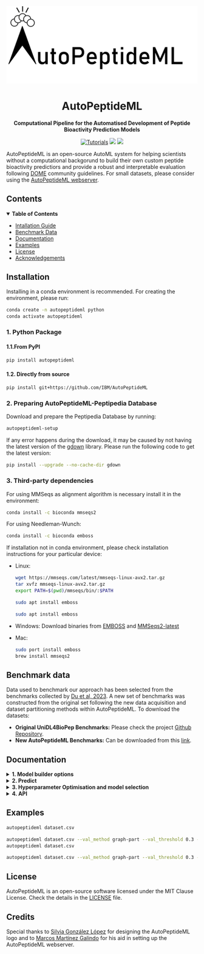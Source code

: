 
<picture>
  <source media="(prefers-color-scheme: dark)" srcset="https://github.com/IBM/AutoPeptideML/blob/main/docs/imgs/APML_dark.png" width="850" class="center">
  <source media="(prefers-color-scheme: light)" srcset="https://github.com/IBM/AutoPeptideML/blob/main/docs/imgs/APML_light.png" width="850" class="center">
  <img alt="Shows the logo for the AutoPeptideML package." src="https://github.com/IBM/AutoPeptideML/blob/main/docs/imgs/APML_light.png">
</picture>

<div align="center">
  <h1>AutoPeptideML</h1>

  <p>
    <strong>Computational Pipeline for the Automatised Development of Peptide Bioactivity Prediction Models</strong>
  </p>

  <p>    
    
<a href="https://ibm.github.io/autopeptideml/"><img alt="Tutorials" src="https://img.shields.io/badge/docs-tutorials-green" /></a>
<a href="https://pypi.org/project/autopeptideml/"><img src="https://img.shields.io/pypi/v/autopeptideml" /></a>
<a href="https://pypi.org/project/autopeptideml/"><img src="https://img.shields.io/pypi/dm/autopeptideml" /></a>

  </p>
</div>

AutoPeptideML is an open-source AutoML system for helping scientists without a computational backgorund to build their own custom peptide bioactivity predictiors and provide a robust and interpretable evaluation following [DOME](https://www.nature.com/articles/s41592-021-01205-4) community guidelines. For small datasets, please consider using the [AutoPeptideML webserver](http://peptide.ucd.ie/AutoPeptideML).


## Contents

<details open><summary><b>Table of Contents</b></summary>

- [Intallation Guide](#installation)
- [Benchmark Data](#benchmark)
- [Documentation](#documentation)
- [Examples](#examples)
- [License](#license)
- [Acknowledgements](#acknowledgements)
 </details>

## Installation <a name="installation"></a>

Installing in a conda environment is recommended. For creating the environment, please run:

```bash
conda create -n autopeptideml python
conda activate autopeptideml
```

### 1. Python Package

#### 1.1.From PyPI


```bash
pip install autopeptideml
```

#### 1.2. Directly from source

```bash
pip install git+https://github.com/IBM/AutoPeptideML
```


### 2. Preparing AutoPeptideML-Peptipedia Database

Download and prepare the Peptipedia Database by running:

```bash
autopeptideml-setup
```

If any error happens during the download, it may be caused by not having the latest version of the [gdown](https://github.com/wkentaro/gdown) library.
Please run the following code to get the latest version:

```bash
pip install --upgrade --no-cache-dir gdown
```

### 3. Third-party dependencies

For using MMSeqs as alignment algorithm is necessary install it in the environment:

```bash 
conda install -c bioconda mmseqs2
```

For using Needleman-Wunch:

```bash
conda install -c bioconda emboss
```

If installation not in conda environment, please check installation instructions for your particular device:

- Linux:
  ```bash
  wget https://mmseqs.com/latest/mmseqs-linux-avx2.tar.gz
  tar xvfz mmseqs-linux-avx2.tar.gz
  export PATH=$(pwd)/mmseqs/bin/:$PATH
  ```

  ```bash
  sudo apt install emboss
  ```

  ```bash
  sudo apt install emboss
  ```

- Windows: Download binaries from [EMBOSS](https://emboss.sourceforge.net/download/) and [MMSeqs2-latest](https://mmseqs.com/latest/mmseqs-win64.zip)

- Mac:
  ```bash
  sudo port install emboss
  brew install mmseqs2
  ```

## Benchmark data <a name="benchmark"></a>

Data used to benchmark our approach has been selected from the benchmarks collected by [Du et al, 2023](https://academic.oup.com/bib/article-abstract/24/3/bbad135/7107929). A new set of benchmarks was constructed from the original set following the new data acquisition and dataset partitioning methods within AutoPeptideML. To download the datasets:

- **Original UniDL4BioPep Benchmarks:** Please check the project [Github Repository](https://github.com/dzjxzyd/UniDL4BioPep/tree/main).
- **New AutoPeptideML Benchmarks:** Can be downloaded from this [link](https://drive.google.com/u/0/uc?id=1UmDu773CdkBFqkitK550uO6zoxhU1bUB&export=download).

## Documentation <a name="documentation"></a>

<details><summary><b>1. Model builder options</summary></b><a name="builder"></a>

**Dataset construction**

- `dataset`: File with positive peptides in `FASTA` or `CSV` file. It can also contain negative peptides in which case the files should contain the labels (0: negative or 1: positive) either in the header (`FASTA`) or in column `Y` (`CSV`).

- `--balance`: If `True`, it balances the datasets by oversampling the underrepresented label.

-  `--autosearch`: If `True`, it searches for negative peptides.
-  `--autosearch_tags`: Comma separated list of tags that may overlap with positive activity that are going to be excluded from the negative peptides.
-  `--autosearch_proportion`: Negative:positive ration when automatically drawing negative controls from the bioactive peptides database (Default: 1.0).


**Output**
- `--outputdirdir`: Output directory (Default: `./apml_result/apml_result`).

**Protein Language Model**
- `--plm`: Protein Language Model for computing peptide representations. Available options: `esm2-8m`, `esm2-35m`, `esm2-150m`, `esm2-650m`, `esm2-3b`, `esm2-15b`, `esm1b`, `prot-t5-xxl`, `prot-t5-xl`, `protbert`, `prost-t5`. (Default: `esm2-8m`). Please note: Larger Models might not fit into GPU RAM, if it is necessary for your purposes, please create a new issue.
- `--plm_batch_size`: Number of peptides for which to batch the PLM computation.(Default: 12).

**Dataset Partitioning**
- `--test_partition`: Whether to divide the dataset in train/test splits. (Default: `True`).
- `--test_threshold`: Maximum sequence identity allowed between train and test. (Default: 0.3).
- `--test_size`: Proportion of data to be assigned to evaluation set. (Default: 0.2).
- `--test_alignment`: Alignment algorithm used for computing sequence identities. Available options: `mmseqs`, `mmseqs+prefilter`, `needle`. (Default: `mmseqs+prefilter`).
- `--splits`: Path to directory with train and test splits. Expected contents: `train.csv` and `test.csv`.

- `--val_partition`: Whether to divide dataset in train/validation folds.
- `--val_method`: Method to use for creating train/validation folds. Options available: `random`, `graph-part`. (Default: `random`)
- `--val_threshold`: Maximum sequence identity allowed between train and validation. (Default: 0.5).
- `--val_alignment`:  Alignment algorithm used for computing sequence identities. Available options: `mmseqs`, `mmseqs+prefilter`, `needle`. (Default: `mmseqs+prefilter`).
- `--val_n_folds`: Number of folds (Default: 10).
- `--folds`: Path to directory with train/validation folds. Expected contents: `train_{fold}.csv` and `valid_{fold}.csv`.

**Model Selection and Hyperparameter Optimisation**

- `--config`: Name of one of the pre-defined configuration files (see `autopeptideml/data/configs`) or path to a custom configuration file (see next section).

**Other**
- `--verbose`: Whether to display information about runtime (Default: True).
- `--threads`: Number of threads to use for parallelization. (Default: Number of cores in the machine).
- `--seed`: Seed for pseudorandom number generators. Controls stochastic processes. (Default: 42)
</details>

<details><summary><b>2. Predict</summary></b><a name="predict"></a>

- `dataset`: File with problem peptides in `FASTA` or `CSV` file.
- `--ensemble`: Path to the a file containing a previous AutoPeptideML result.
- `--outputdir`: Output directory (Default: `./apml_predictions`).
- `--verbose`: Whether to display information about runtime (Default: True).
- `--threads`: Number of threads to use for parallelization. (Default: Number of cores in the machine).
- `--plm`: Protein Language Model for computing peptide representations. Must be the same as used to train the model. Available options: `esm2-8m`, `esm2-35m`, `esm2-150m`, `esm2-650m`, `esm2-3b`, `esm2-15b`, `esm1b`, `prot-t5-xxl`, `prot-t5-xl`, `protbert`, `prost-t5`. (Default: `esm2-8m`). Please note: Larger Models might not fit into GPU RAM, if it is necessary for your purposes, please create a new issue.
- `--plm_batch_size`: Number of peptides for which to batch the PLM computation.(Default: 12).

</details>

<details><summary><b>3. Hyperparameter Optimisation and model selection</summary></b><a name="hpo"></a>

The experiment configuration is a file in `JSON` format describing the hyperparameter optimisation search space and the composition of the final ensemble. The first level of the file is a dictionary with a single key (`ensemble` or `model_selection` or `model_selection`) and a list of search spaces for the hyperparameter optimisation. For each model within the `ensemble` list, `n` different models will be trained one per cross-validation fold; in the case of `model_selection`, only one of the algorithms will comprise the final ensemble; in the case of `model_selection`, only one of the algorithms will comprise the final ensemble.

Each experiment requires the following fields:

- `model`: Defines the ML algorithm. Options: `KNearestNeighbours`, `SVM`, `RFC`, `XGBoost`, `LGBM`, `MLP`, and `UniDL4BioPep`. More options will be added in subsequent releases and they can be implemented upon request.
- `trials`: Defines the number of iterations for the hyperparameter optimisation search.
- `optimization_metric`: Defines the metric that should be used for directing the optimisation search. Always, the metric will be calculated as the average across the `n` cross-validation folds. For the metrics available all of the binary classification within the list in the [scikit-learn documentation](https://scikit-learn.org/stable/modules/model_evaluation.html#classification-metrics) are supported (Default: Matthew's correlation coefficient, MCC).
- `hyperparameter-space`: List of dictionaries that defines the hyperparameter search space proper. Each of the dictionaries within correspond to a different hyperparameter and may have the following fields:
   - `name`: It has to correspond with the corresponding hyperparameter in the model implementation. Most of the simpler ML models use the `scikit-learn` implementation, `LGBM` uses the Microsoft implementation (More information on [LGBM Repository](https://github.com/microsoft/LightGBM)) and `UniDL4BioPep` uses the PyTorch implementation (More information on [UniDL4BioPep PyTorch Repository](https://github.com/David-Dingle/UniDL4BioPep_ASL_PyTorch)), though for this model hyperparameter optimisation is not recommended.
   - `type`: Defines the type of hyperparameter. Options: `int`, `float`, or `categorical`. 
   - `min` and `max`: Defines the lower and upper bounds of the search space for types `int` and `float`.
   - `log`: Boolean value that defines whether the search should be done in logarithmic space or not. Accelerates searches through vast spaces for example for learning rates (1e-7 to 1). It is not optional.
   - `value`: Defines the list of options available for a hyperparameter of type `categorical` for example types of kernel (`linear`, `rbf`, `sigmoid`) for a Support Vector Machine.

There is an example available in the [default configuration file](https://github.ibm.com/raulfd/AutoPeptideML/blob/main/autopeptideml/data/configs/default_config.json).

</details>

<details><summary><b>4. API</summary></b><a name="api"></a>

Example notebooks and documentation in how to use the API can be found in the `examples` directory.

</details>


## Examples <a name="examples"></a>

```bash
autopeptideml dataset.csv
```

```bash
autopeptideml dataset.csv --val_method graph-part --val_threshold 0.3 --val_alignment needle
autopeptideml dataset.csv
```

```bash
autopeptideml dataset.csv --val_method graph-part --val_threshold 0.3 --val_alignment needle
```



License <a name="license"></a>
-------
AutoPeptideML is an open-source software licensed under the MIT Clause License. Check the details in the [LICENSE](https://github.com/raulfd-creator/biobrigit/blob/master/LICENSE) file.

Credits <a name="acknowledgements"></a>
-------

Special thanks to [Silvia González López](https://www.linkedin.com/in/silvia-gonz%C3%A1lez-l%C3%B3pez-717558221/) for designing the AutoPeptideML logo and to [Marcos Martínez Galindo](https://www.linkedin.com/in/marcosmartinezgalindo) for his aid in setting up the AutoPeptideML webserver.
